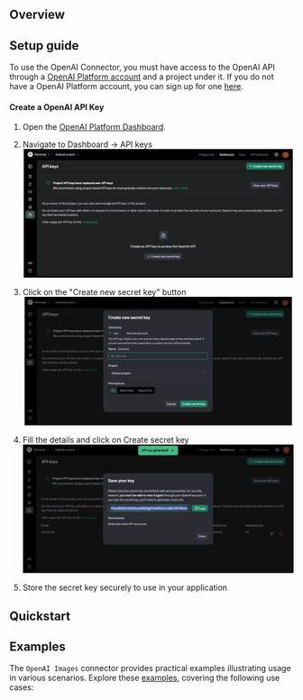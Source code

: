 ## Overview

[//]: # (TODO: Add overview mentioning the purpose of the module, supported REST API versions, and other high-level details.)

## Setup guide

To use the OpenAI Connector, you must have access to the OpenAI API through a [OpenAI Platform account](https://platform.openai.com) and a project under it. If you do not have a OpenAI Platform account, you can sign up for one [here](https://platform.openai.com/signup).

#### Create a OpenAI API Key

1. Open the [OpenAI Platform Dashboard](https://platform.openai.com).


2. Navigate to Dashboard -> API keys
![api-key-dashboard](https://github.com/e19166/module-ballerinax-openai-audio/blob/e19166_docs/docs/setup/resources/api-key-dashboard.png)

3. Click on the "Create new secret key" button
![create-new-secret-key](https://github.com/e19166/module-ballerinax-openai-audio/blob/e19166_docs/docs/setup/resources/create-new-secrete-key.png)

4. Fill the details and click on Create secret key
![saved-key](https://github.com/e19166/module-ballerinax-openai-audio/blob/e19166_docs/docs/setup/resources/saved-key.png)


5. Store the secret key securely to use in your application 



## Quickstart

[//]: # (TODO: Add a quickstart guide to demonstrate a basic functionality of the module, including sample code snippets.)

## Examples

The `OpenAI Images` connector provides practical examples illustrating usage in various scenarios. Explore these [examples](https://github.com/module-ballerinax-openai-images/tree/main/examples/), covering the following use cases:

[//]: # (TODO: Add examples)